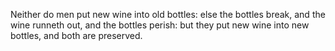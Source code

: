 Neither do men put new wine into old bottles: else the bottles break, and the wine runneth out, and the bottles perish: but they put new wine into new bottles, and both are preserved.
